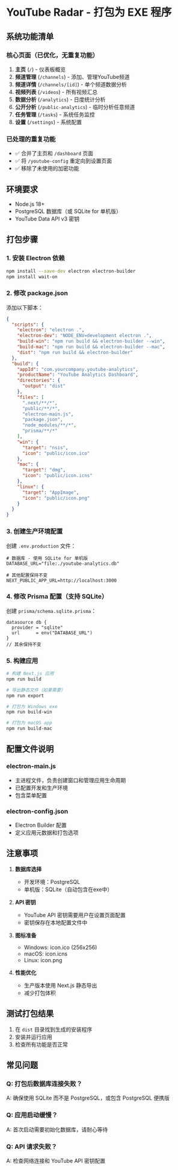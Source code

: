 # YouTube Radar - 打包为 EXE 程序

## 系统功能清单

### 核心页面（已优化，无重复功能）
1. **主页** (`/`) - 仪表板概览
2. **频道管理** (`/channels`) - 添加、管理YouTube频道
3. **频道详情** (`/channels/[id]`) - 单个频道数据分析
4. **视频列表** (`/videos`) - 所有视频汇总
5. **数据分析** (`/analytics`) - 日度统计分析
6. **公开分析** (`/public-analytics`) - 临时分析任意频道
7. **任务管理** (`/tasks`) - 系统任务监控
8. **设置** (`/settings`) - 系统配置

### 已处理的重复功能
- ✅ 合并了主页和 `/dashboard` 页面
- ✅ 将 `/youtube-config` 重定向到设置页面
- ✅ 移除了未使用的加密功能

## 环境要求
- Node.js 18+
- PostgreSQL 数据库（或 SQLite for 单机版）
- YouTube Data API v3 密钥

## 打包步骤

### 1. 安装 Electron 依赖
```bash
npm install --save-dev electron electron-builder
npm install wait-on
```

### 2. 修改 package.json
添加以下脚本：
```json
{
  "scripts": {
    "electron": "electron .",
    "electron-dev": "NODE_ENV=development electron .",
    "build-win": "npm run build && electron-builder --win",
    "build-mac": "npm run build && electron-builder --mac",
    "dist": "npm run build && electron-builder"
  },
  "build": {
    "appId": "com.yourcompany.youtube-analytics",
    "productName": "YouTube Analytics Dashboard",
    "directories": {
      "output": "dist"
    },
    "files": [
      ".next/**/*",
      "public/**/*",
      "electron-main.js",
      "package.json",
      "node_modules/**/*",
      "prisma/**/*"
    ],
    "win": {
      "target": "nsis",
      "icon": "public/icon.ico"
    },
    "mac": {
      "target": "dmg",
      "icon": "public/icon.icns"
    },
    "linux": {
      "target": "AppImage",
      "icon": "public/icon.png"
    }
  }
}
```

### 3. 创建生产环境配置
创建 `.env.production` 文件：
```env
# 数据库 - 使用 SQLite for 单机版
DATABASE_URL="file:./youtube-analytics.db"

# 其他配置保持不变
NEXT_PUBLIC_APP_URL=http://localhost:3000
```

### 4. 修改 Prisma 配置（支持 SQLite）
创建 `prisma/schema.sqlite.prisma`：
```prisma
datasource db {
  provider = "sqlite"
  url      = env("DATABASE_URL")
}
// 其余保持不变
```

### 5. 构建应用
```bash
# 构建 Next.js 应用
npm run build

# 导出静态文件（如果需要）
npm run export

# 打包为 Windows exe
npm run build-win

# 打包为 macOS app
npm run build-mac
```

## 配置文件说明

### electron-main.js
- 主进程文件，负责创建窗口和管理应用生命周期
- 已配置开发和生产环境
- 包含菜单配置

### electron-config.json
- Electron Builder 配置
- 定义应用元数据和打包选项

## 注意事项

1. **数据库选择**
   - 开发环境：PostgreSQL
   - 单机版：SQLite（自动包含在exe中）

2. **API 密钥**
   - YouTube API 密钥需要用户在设置页面配置
   - 密钥保存在本地配置文件中

3. **图标准备**
   - Windows: icon.ico (256x256)
   - macOS: icon.icns
   - Linux: icon.png

4. **性能优化**
   - 生产版本使用 Next.js 静态导出
   - 减少打包体积

## 测试打包结果
1. 在 `dist` 目录找到生成的安装程序
2. 安装并运行应用
3. 检查所有功能是否正常

## 常见问题

### Q: 打包后数据库连接失败？
A: 确保使用 SQLite 而不是 PostgreSQL，或包含 PostgreSQL 便携版

### Q: 应用启动缓慢？
A: 首次启动需要初始化数据库，请耐心等待

### Q: API 请求失败？
A: 检查网络连接和 YouTube API 密钥配置